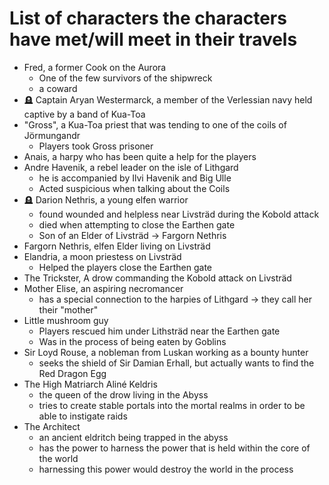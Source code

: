 # List of characters the characters have met/will meet in their travels

* Fred, a former Cook on the Aurora
    * One of the few survivors of the shipwreck
    * a coward
* 🪦 Captain Aryan Westermarck, a member of the Verlessian navy held captive by a band of Kua-Toa 
* "Gross", a Kua-Toa priest that was tending to one of the coils of Jörmungandr
    * Players took Gross prisoner
* Anais, a harpy who has been quite a help for the players
* Andre Havenik, a rebel leader on the isle of Lithgard
    * he is accompanied by Ilvi Havenik and Big Ulle
    * Acted suspicious when talking about the Coils
* 🪦 Darion Nethris, a young elfen warrior 
    * found wounded and helpless near Livsträd during the Kobold attack
    * died when attempting to close the Earthen gate
    * Son of an Elder of Livsträd &rarr; Fargorn Nethris
* Fargorn Nethris, elfen Elder living on Livsträd
* Elandria, a moon priestess on Livsträd
    * Helped the players close the Earthen gate
* The Trickster, A drow commanding the Kobold attack on Livsträd
* Mother Elise, an aspiring necromancer
    * has a special connection to the harpies of Lithgard &rarr; they call her their "mother"
* Little mushroom guy
    * Players rescued him under Lithsträd near the Earthen gate
    * Was in the process of being eaten by Goblins
* Sir Loyd Rouse, a nobleman from Luskan working as a bounty hunter
    * seeks the shield of Sir Damian Erhall, but actually wants to find the Red Dragon Egg
* The High Matriarch Aliné Keldris
    * the queen of the drow living in the Abyss
    * tries to create stable portals into the mortal realms in order to be able to instigate raids
* The Architect
    * an ancient eldritch being trapped in the abyss
    * has the power to harness the power that is held within the core of the world
    * harnessing this power would destroy the world in the process